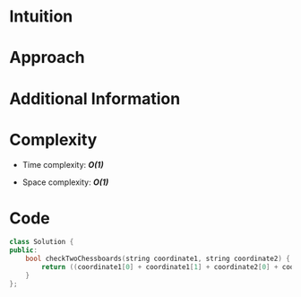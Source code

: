 
# Intuition

# Approach

# Additional Information

# Complexity
- Time complexity: ***O(1)***
<!-- Add your time complexity here, e.g. $$O(n)$$ -->

- Space complexity: ***O(1)***
<!-- Add your space complexity here, e.g. $$O(n)$$ -->

# Code
```cpp
class Solution {
public:
    bool checkTwoChessboards(string coordinate1, string coordinate2) {
        return ((coordinate1[0] + coordinate1[1] + coordinate2[0] + coordinate2[1]) & 1) == 0;
    }
};
```
